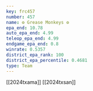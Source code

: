 ```yaml
---
key: frc457
number: 457
name: ⚙️ Grease Monkeys ⚙️
epa_end: 10.78
auto_epa_end: 4.99
teleop_epa_end: 4.99
endgame_epa_end: 0.8
winrate: 0.5357
district_epa_rank: 100
district_epa_percentile: 0.4681
type: Team
---
```

[[2024txama]]
[[2024txsan]]
